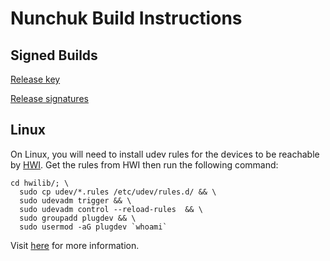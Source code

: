 # Nunchuk Build Instructions

## Signed Builds

[Release key](https://keyserver.ubuntu.com/pks/lookup?search=0x8C8ECD3F660CA53CD878792A6E38A462ED2EF525&fingerprint=on&op=index)

[Release signatures](https://nunchuk-downloads.s3.ap-southeast-1.amazonaws.com/v1.9.0/SHA256SUMS.asc)

## Linux

On Linux, you will need to install udev rules for the devices to be reachable by [HWI](https://github.com/bitcoin-core/HWI). Get the rules from HWI then run the following command: 

```Shell
cd hwilib/; \
  sudo cp udev/*.rules /etc/udev/rules.d/ && \
  sudo udevadm trigger && \
  sudo udevadm control --reload-rules  && \
  sudo groupadd plugdev && \
  sudo usermod -aG plugdev `whoami`
```

Visit [here](https://github.com/bitcoin-core/HWI/tree/master/hwilib/udev) for more information.
